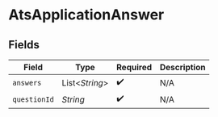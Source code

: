# AtsApplicationAnswer


## Fields

| Field              | Type               | Required           | Description        |
| ------------------ | ------------------ | ------------------ | ------------------ |
| `answers`          | List<*String*>     | :heavy_check_mark: | N/A                |
| `questionId`       | *String*           | :heavy_check_mark: | N/A                |